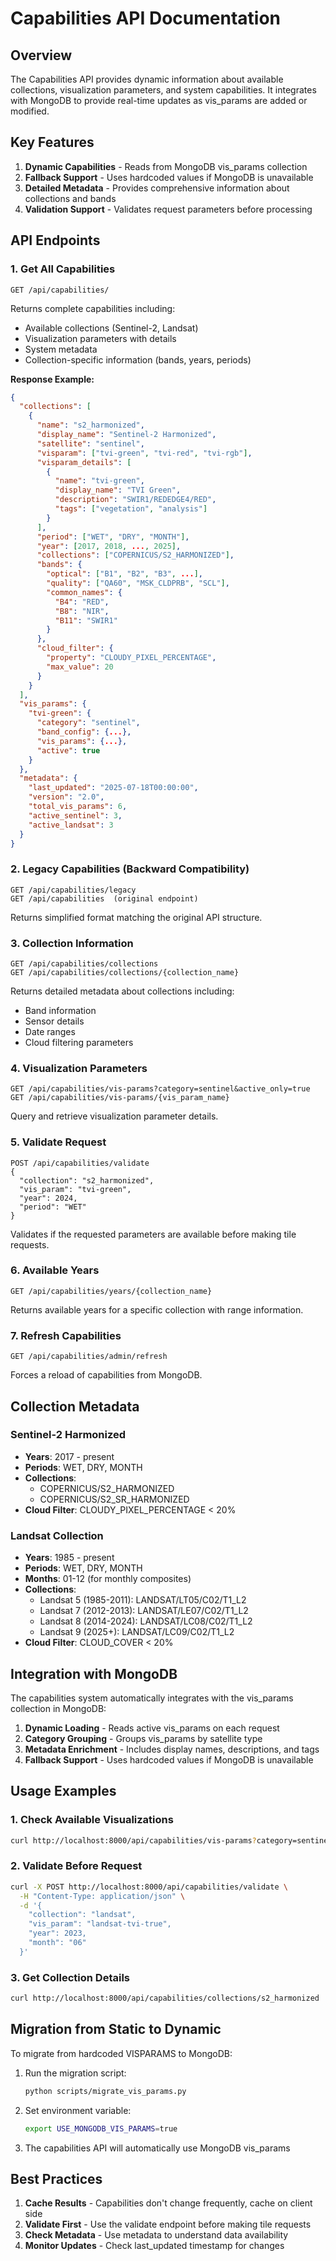 # Capabilities API Documentation

## Overview

The Capabilities API provides dynamic information about available collections, visualization parameters, and system capabilities. It integrates with MongoDB to provide real-time updates as vis_params are added or modified.

## Key Features

1. **Dynamic Capabilities** - Reads from MongoDB vis_params collection
2. **Fallback Support** - Uses hardcoded values if MongoDB is unavailable
3. **Detailed Metadata** - Provides comprehensive information about collections and bands
4. **Validation Support** - Validates request parameters before processing

## API Endpoints

### 1. Get All Capabilities
```
GET /api/capabilities/
```

Returns complete capabilities including:
- Available collections (Sentinel-2, Landsat)
- Visualization parameters with details
- System metadata
- Collection-specific information (bands, years, periods)

**Response Example:**
```json
{
  "collections": [
    {
      "name": "s2_harmonized",
      "display_name": "Sentinel-2 Harmonized",
      "satellite": "sentinel",
      "visparam": ["tvi-green", "tvi-red", "tvi-rgb"],
      "visparam_details": [
        {
          "name": "tvi-green",
          "display_name": "TVI Green",
          "description": "SWIR1/REDEDGE4/RED",
          "tags": ["vegetation", "analysis"]
        }
      ],
      "period": ["WET", "DRY", "MONTH"],
      "year": [2017, 2018, ..., 2025],
      "collections": ["COPERNICUS/S2_HARMONIZED"],
      "bands": {
        "optical": ["B1", "B2", "B3", ...],
        "quality": ["QA60", "MSK_CLDPRB", "SCL"],
        "common_names": {
          "B4": "RED",
          "B8": "NIR",
          "B11": "SWIR1"
        }
      },
      "cloud_filter": {
        "property": "CLOUDY_PIXEL_PERCENTAGE",
        "max_value": 20
      }
    }
  ],
  "vis_params": {
    "tvi-green": {
      "category": "sentinel",
      "band_config": {...},
      "vis_params": {...},
      "active": true
    }
  },
  "metadata": {
    "last_updated": "2025-07-18T00:00:00",
    "version": "2.0",
    "total_vis_params": 6,
    "active_sentinel": 3,
    "active_landsat": 3
  }
}
```

### 2. Legacy Capabilities (Backward Compatibility)
```
GET /api/capabilities/legacy
GET /api/capabilities  (original endpoint)
```

Returns simplified format matching the original API structure.

### 3. Collection Information
```
GET /api/capabilities/collections
GET /api/capabilities/collections/{collection_name}
```

Returns detailed metadata about collections including:
- Band information
- Sensor details
- Date ranges
- Cloud filtering parameters

### 4. Visualization Parameters
```
GET /api/capabilities/vis-params?category=sentinel&active_only=true
GET /api/capabilities/vis-params/{vis_param_name}
```

Query and retrieve visualization parameter details.

### 5. Validate Request
```
POST /api/capabilities/validate
{
  "collection": "s2_harmonized",
  "vis_param": "tvi-green",
  "year": 2024,
  "period": "WET"
}
```

Validates if the requested parameters are available before making tile requests.

### 6. Available Years
```
GET /api/capabilities/years/{collection_name}
```

Returns available years for a specific collection with range information.

### 7. Refresh Capabilities
```
GET /api/capabilities/admin/refresh
```

Forces a reload of capabilities from MongoDB.

## Collection Metadata

### Sentinel-2 Harmonized
- **Years**: 2017 - present
- **Periods**: WET, DRY, MONTH
- **Collections**: 
  - COPERNICUS/S2_HARMONIZED
  - COPERNICUS/S2_SR_HARMONIZED
- **Cloud Filter**: CLOUDY_PIXEL_PERCENTAGE < 20%

### Landsat Collection
- **Years**: 1985 - present
- **Periods**: WET, DRY, MONTH
- **Months**: 01-12 (for monthly composites)
- **Collections**:
  - Landsat 5 (1985-2011): LANDSAT/LT05/C02/T1_L2
  - Landsat 7 (2012-2013): LANDSAT/LE07/C02/T1_L2
  - Landsat 8 (2014-2024): LANDSAT/LC08/C02/T1_L2
  - Landsat 9 (2025+): LANDSAT/LC09/C02/T1_L2
- **Cloud Filter**: CLOUD_COVER < 20%

## Integration with MongoDB

The capabilities system automatically integrates with the vis_params collection in MongoDB:

1. **Dynamic Loading** - Reads active vis_params on each request
2. **Category Grouping** - Groups vis_params by satellite type
3. **Metadata Enrichment** - Includes display names, descriptions, and tags
4. **Fallback Support** - Uses hardcoded values if MongoDB is unavailable

## Usage Examples

### 1. Check Available Visualizations
```bash
curl http://localhost:8000/api/capabilities/vis-params?category=sentinel
```

### 2. Validate Before Request
```bash
curl -X POST http://localhost:8000/api/capabilities/validate \
  -H "Content-Type: application/json" \
  -d '{
    "collection": "landsat",
    "vis_param": "landsat-tvi-true",
    "year": 2023,
    "month": "06"
  }'
```

### 3. Get Collection Details
```bash
curl http://localhost:8000/api/capabilities/collections/s2_harmonized
```

## Migration from Static to Dynamic

To migrate from hardcoded VISPARAMS to MongoDB:

1. Run the migration script:
   ```bash
   python scripts/migrate_vis_params.py
   ```

2. Set environment variable:
   ```bash
   export USE_MONGODB_VIS_PARAMS=true
   ```

3. The capabilities API will automatically use MongoDB vis_params

## Best Practices

1. **Cache Results** - Capabilities don't change frequently, cache on client side
2. **Validate First** - Use the validate endpoint before making tile requests
3. **Check Metadata** - Use metadata to understand data availability
4. **Monitor Updates** - Check last_updated timestamp for changes